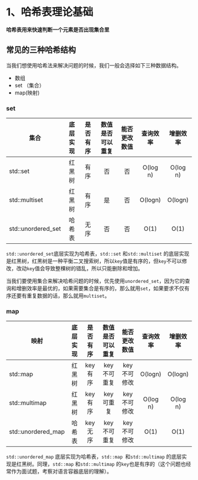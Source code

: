 # 1、哈希表理论基础

**哈希表用来快速判断一个元素是否出现集合里**

## 常见的三种哈希结构

当我们想使用哈希法来解决问题的时候，我们一般会选择如下三种数据结构。

- 数组
- set （集合）
- map(映射)

### set

| 集合                 | 底层实现 | 是否有序 | 数值是否可以重复 | 能否更改数值 |   查询效率   |   增删效率   |
| ------------------ | :--: | :--: | :------: | :----: | :------: | :------: |
| std::set           | 红黑树  |  有序  |    否     |   否    | O(log n) | O(log n) |
| std::multiset      | 红黑树  |  有序  |    是     |   否    | O(logn)  | O(logn)  |
| std::unordered_set | 哈希表  |  无序  |    否     |   否    |   O(1)   |   O(1)   |

`std::unordered_set`底层实现为哈希表，`std::set` 和`std::multiset` 的底层实现是红黑树，红黑树是一种平衡二叉搜索树，所以`key`值是有序的，但`key`不可以修改，改动`key`值会导致整棵树的错乱，所以只能删除和增加。

当我们要使用集合来解决哈希问题的时候，优先使用`unordered_set`，因为它的查询和增删效率是最优的，如果需要集合是有序的，那么就用`set`，如果要求不仅有序还要有重复数据的话，那么就用`multiset`。
### map

| 映射                 | 底层实现 | 是否有序  | 数值是否可以重复 | 能否更改数值  |   查询效率   |   增删效率   |
| ------------------ | :--: | :---: | :------: | :-----: | :------: | :------: |
| std::map           | 红黑树  | key有序 | key不可重复  | key不可修改 | O(logn)  | O(logn)  |
| std::multimap      | 红黑树  | key有序 |  key可重复  | key不可修改 | O(log n) | O(log n) |
| std::unordered_map | 哈希表  | key无序 | key不可重复  | key不可修改 |   O(1)   |   O(1)   |

`std::unordered_map` 底层实现为哈希表，`std::map `和`std::multimap` 的底层实现是红黑树。同理，`std::map` 和`std::multimap` 的`key`也是有序的（这个问题也经常作为面试题，考察对语言容器底层的理解）。